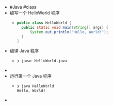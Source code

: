 - #Java #class
- 编写一个 HelloWorld 程序
	- ```java
	  public class HelloWorld {
	   	public static void main(String[] args) {
	       	System.out.println("Hello, World!");
	   	}
	  }
	  ```
- 编译 Java 程序
	- ```bash
	  ❯ javac HelloWorld.java 
	  ```
-
- 运行第一个 Java 程序
	- ```bash
	  ❯ java HelloWorld 
	  Hello, World!
	  ```
-